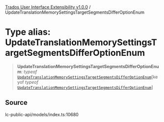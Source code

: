 [Trados User Interface Extensibility v1.0.0](../wiki/globals) / UpdateTranslationMemorySettingsTargetSegmentsDifferOptionEnum

# Type alias: UpdateTranslationMemorySettingsTargetSegmentsDifferOptionEnum

> **UpdateTranslationMemorySettingsTargetSegmentsDifferOptionEnum**: *typeof* [`UpdateTranslationMemorySettingsTargetSegmentsDifferOptionEnum`](../wiki/Variable.UpdateTranslationMemorySettingsTargetSegmentsDifferOptionEnum)\[keyof *typeof* [`UpdateTranslationMemorySettingsTargetSegmentsDifferOptionEnum`](../wiki/Variable.UpdateTranslationMemorySettingsTargetSegmentsDifferOptionEnum)\]

## Source

lc-public-api/models/index.ts:10680
